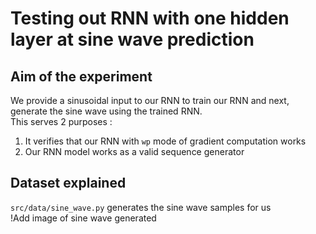 # Testing out RNN with one hidden layer at sine wave prediction


## Aim of the experiment
We provide a sinusoidal input to our RNN to train our RNN and next, generate the sine wave using the trained RNN. \
This serves 2 purposes : 
1. It verifies that our RNN with `wp` mode of gradient computation works
2. Our RNN model works as a valid sequence generator

## Dataset explained
`src/data/sine_wave.py` generates the sine wave samples for us\
!Add image of sine wave generated